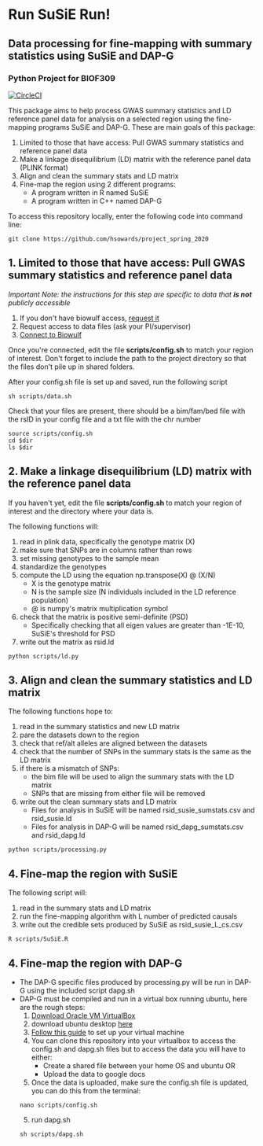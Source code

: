 # Run SuSiE Run!
## Data processing for fine-mapping with summary statistics using SuSiE and DAP-G
### Python Project for BIOF309

[![CircleCI](https://circleci.com/gh/biof309/project_spring_2020/tree/master.svg?style=shield)](https://circleci.com/gh/biof309/project_spring_2020/tree/master)

This package aims to help process GWAS summary statistics and LD reference panel data for analysis on a selected region using the fine-mapping programs SuSiE and DAP-G. These are main goals of this package:
1. Limited to those that have access: Pull GWAS summary statistics and reference panel data 
2. Make a linkage disequilibrium (LD) matrix with the reference panel data (PLINK format)
3. Align and clean the summary stats and LD matrix
4. Fine-map the region using 2 different programs:
    - A program written in R named SuSiE
    - A program written in C++ named DAP-G

To access this repository locally, enter the following code into command line:

```
git clone https://github.com/hsowards/project_spring_2020
```

## 1. Limited to those that have access: Pull GWAS summary statistics and reference panel data
*Important Note: the instructions for this step are specific to data that **is not** publicly accessible* 

1. If you don't have biowulf access, [request it](https://hpc.nih.gov/docs/accounts.html)
2. Request access to data files (ask your PI/supervisor)
3. [Connect to Biowulf](https://hpc.nih.gov/docs/connect.html) 

Once you're connected, edit the file **scripts/config.sh** to match your region of interest. Don't forget to include the path to the project directory so that the files don't pile up in shared folders.

After your config.sh file is set up and saved, run the following script

```
sh scripts/data.sh
```

Check that your files are present, there should be a bim/fam/bed file with the rsID in your config file and a txt file with the chr number

```
source scripts/config.sh
cd $dir
ls $dir
```

## 2. Make a linkage disequilibrium (LD) matrix with the reference panel data
If you haven't yet, edit the file **scripts/config.sh** to match your region of interest and the directory where your data is.

The following functions will:
1. read in plink data, specifically the genotype matrix (X)
2. make sure that SNPs are in columns rather than rows
3. set missing genotypes to the sample mean
4. standardize the genotypes
5. compute the LD using the equation np.transpose(X) @ (X/N)
    - X is the genotype matrix
    - N is the sample size (N individuals included in the LD reference population)
    - @ is numpy's matrix multiplication symbol
6. check that the matrix is positive semi-definite (PSD)
    - Specifically checking that all eigen values are greater than -1E-10, SuSiE's threshold for PSD
7. write out the matrix as rsid.ld

```
python scripts/ld.py
```

## 3. Align and clean the summary statistics and LD matrix
The following functions hope to:
1. read in the summary statistics and new LD matrix
2. pare the datasets down to the region
3. check that ref/alt alleles are aligned between the datasets
2. check that the number of SNPs in the summary stats is the same as the LD matrix
3. if there is a mismatch of SNPs:
    - the bim file will be used to align the summary stats with the LD matrix
    - SNPs that are missing from either file will be removed
4. write out the clean summary stats and LD matrix
    - Files for analysis in SuSiE will be named rsid_susie_sumstats.csv and rsid_susie.ld
    - Files for analysis in DAP-G will be named rsid_dapg_sumstats.csv and rsid_dapg.ld

```
python scripts/processing.py
```

## 4. Fine-map the region with SuSiE
The following script will:
1. read in the summary stats and LD matrix
2. run the fine-mapping algorithm with L number of predicted causals
3. write out the credible sets produced by SuSiE as rsid_susie_L_cs.csv

```
R scripts/SuSiE.R
```

## 4. Fine-map the region with DAP-G

- The DAP-G specific files produced by processing.py will be run in DAP-G using the included script dapg.sh
- DAP-G must be compiled and run in a virtual box running ubuntu, here are the rough steps:
    1. [Download Oracle VM VirtualBox](https://www.virtualbox.org/wiki/Downloads)
    2. download ubuntu desktop [here](https://ubuntu.com/download/desktop)
    2. [Follow this guide](https://brb.nci.nih.gov/seqtools/installUbuntu.html) to set up your virtual machine
    3. You can clone this repository into your virtualbox to access the config.sh and dapg.sh files but to access the data you will have to either:
        - Create a shared file between your home OS and ubuntu OR
        - Upload the data to google docs
    4. Once the data is uploaded, make sure the config.sh file is updated, you can do this from the terminal:
    ```
    nano scripts/config.sh
    ```
    5. run dapg.sh
    ```
    sh scripts/dapg.sh
    ```